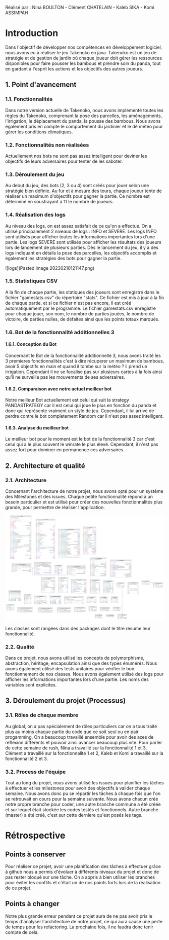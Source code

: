 Réalisé par : Nina BOULTON - Clément CHATELAIN - Kaleb SIKA - Komi ASSIMPAH

# Introduction
Dans l'objectif de développer nos compétences en développement logiciel, nous avons eu à réaliser le jeu Takenoko en java. Takenoko est un jeu de stratégie et de gestion de jardin où chaque joueur doit gérer les ressources disponibles pour faire pousser les bambous et prendre soin du panda, tout en gardant à l'esprit les actions et les objectifs des autres joueurs.

## 1. Point d'avancement
### 1.1. Fonctionnalités
Dans notre version actuelle de Takenoko, nous avons implémenté toutes les règles du Takenoko, comprenant la pose des parcelles, les aménagements, l'irrigation, le déplacement du panda, la pousse des bambous. Nous avons également pris en compte le comportement du jardinier et le dé météo pour gérer les conditions climatiques.

### 1.2. Fonctionnalités non réalisées
Actuellement nos bots ne sont pas assez intelligent pour deviner les objectifs de leurs adversaires pour tenter de les saboter.

### 1.3. Déroulement du jeu
Au debut du jeu, des bots (2, 3 ou 4) sont créés pour jouer selon une stratégie bien définie. Au fur et à mesure des tours, chaque joueur tente de réaliser un maximum d'objectifs pour gagner la partie. Ce nombre est déterminé en soustrayant à 11 le nombre de joueurs.

### 1.4. Réalisation des logs
Au niveau des logs, on est assez satisfait de ce qu'on a effectué. On a utilisé principalement 2 niveaux de logs : INFO et SEVERE. Les logs INFO sont utilisés pour afficher toutes les informations importantes lors d'une partie. Les logs SEVERE sont utilisés pour afficher les résultats des joueurs lors de lancement de plusieurs parties. Dès le lancement du jeu, il y a des logs indiquant en détails la pose des parcelles, les objectifs accomplis et également les stratégies des bots pour gagner la partie.

![logs](Pasted image 20230210121147.png)
### 1.5. Statistiques CSV
A la fin de chaque partie, les statiques des joueurs sont enregistré dans le fichier "gamestats.csv" du répertoire "stats". Ce fichier est mis à jour à la fin de chaque partie, et si ce fichier n'est pas encore, il est créé automatiquement par le programme.
Le fichier gamestats.csv enregistre pour chaque jouer, son nom, le nombre de parties jouées, le nombre de victoire, de parties nulles, de défaites ainsi que les points totaux marqués.


### 1.6. Bot de la fonctionnalité additionnelles 3

#### 1.6.1. Conception du Bot
Concernant le Bot de la fonctionnalité additionnelle 3, nous avons traité les 3 premieres fonctionnalités c'est à dire récuperer un maximum de bambous, avoir 5 objectifs en main et quand il tombe sur la météo ? il prend un irrigation. Cependant il ne se focalise pas sur plusieurs cartes à la fois ainsi qu'il ne surveille pas les mouvements de ses adversaires.

#### 1.6.2. Comparaison avec notre actuel meilleur bot
Notre meilleur Bot actuellement est celui qui suit la strategy PANDASTRATEGY car il est celui qui joue le plus en fonction du panda et donc qui représente vraiment un style de jeu. Cependant, il lui arrive de perdre contre le bot completement Random car il n'est pas assez intelligent.

#### 1.6.3. Analyse du meilleur bot
Le meilleur bot pour le moment est le bot de la fonctionnalité 3 car c'est celui qui a le plus souvent le winrate le plus élevé. Cependant, il n'est pas assez fort pour dominer en permanence ces adversaires.

## 2. Architecture et qualité

### 2.1. Architecture
Concernant l'architecture de notre projet, nous avons opté pour un système des Milestones et des issues. Chaque petite fonctionnalité répond à un besoin particulier et est utilisé pour créer des nouvelles fonctionnalités plus grande, pour permettre de réaliser l'application.

![diagrammes_de_classe](startingpoint.png)

Les classes sont rangées dans des packages dont le titre résume leur fonctionnalité.

### 2.2. Qualité
Dans ce projet, nous avons utilisé les concepts de polymorphisme, abstraction, héritage, encapsulation ainsi que des types énumérés. Nous avons également utilisé des tests unitaires pour vérifier le bon fonctionnement de nos classes. Nous avons également utilisé des logs pour afficher les informations importantes lors d'une partie. Les noms des variables sont explicites.

## 3. Déroulement du projet (Processus)

### 3.1. Rôles de chaque membre
Au global, on a pas spécialement de rôles particuliers car on a tous traité plus au moins chaque partie du code que ce soit seul ou en pair progamming. On a beaucoup travaillé ensemble pour avoir des axes de reflexion différents et pouvoir ainsi avancer beaucoup plus vite.
Pour parler de cette semaine de rush, Nina a travaillé sur la fonctionnalité 1 et 3, Clément a travaillé sur la fonctionnalité 1 et 2, Kaleb et Komi a travaillé sur la fonctionnalité 2 et 3.

### 3.2. Process de l'équipe
Tout au long du projet, nous avons utilisé les issues pour planifier les tâches à effectuer et les milestones pour avoir des objectifs à valider chaque semaine. Nous avons donc pu se répartir les tâches à chaque fois que l'on se retrouvait en cours pour la semaine suivante. Nous avons chacun crée notre propre branche pour coder, une autre branche commune a été créée et sur lequel était stockée les codes testés et fonctionnels. Autre branche (master) a été créé, c'est sur cette dernière qu'est posés les tags.

# Rétrospective
## Points à conserver
Pour réaliser ce projet, avoir une planification des tâches à effectuer grâce à github nous a permis d'évoluer à différents niveaux du projet et donc de pas rester bloqué sur une tâche. On a appris à bien utiliser les branches pour éviter les conflits et c'était un de nos points forts lors de la réalisation de ce projet.

## Points à changer
Notre plus grande erreur pendant ce projet aura de ne pas avoir pris le temps d'analyser l'architecture de notre projet, ce qui aura causé une perte de temps pour les refactoring. La prochaine fois, il ne faudra donc tenir compte de cela.